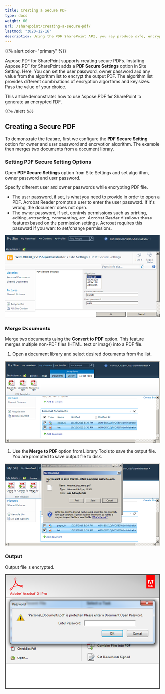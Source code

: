 ```yaml
---
title: Creating a Secure PDF
type: docs
weight: 60
url: /sharepoint/creating-a-secure-pdf/
lastmod: "2020-12-16"
description: Using the PDF SharePoint API, you may produce safe, encrypted PDFs and specify their passwords in SharePoint.
---
```


{{% alert color="primary" %}}

Aspose.PDF for SharePoint supports creating secure PDFs. Installing Aspose.PDF for SharePoint adds a **PDF Secure Settings** option in Site Setting. Here, You can set the user password, owner password and any value from the algorithm list to encrypt the output PDF. The algorithm list provides different combinations of encryption algorithms and key sizes. Pass the value of your choice.

This article demonstrates how to use Aspose.PDF for SharePoint to generate an encrypted PDF.

{{% /alert %}}

## **Creating a Secure PDF**

To demonstrate the feature, first we configure the **PDF Secure Setting** option for owner and user password and encryption algorithm. The example then merges two documents from a document library.

### **Setting PDF Secure Setting Options**

Open **PDF Secure Settings** option from Site Settings and set algorithm, owner password and user password.

Specify different user and owner passwords while encrypting PDF file.

- The user password, if set, is what you need to provide in order to open a PDF. Acrobat Reader prompts a user to enter the user password. If it's wrong, the document does not open.
- The owner password, if set, controls permissions such as printing, editing, extracting, commenting, etc. Acrobat Reader disallows these features based on the permission settings. Acrobat requires this password if you want to set/change permissions.

![todo:image_alt_text](creating-a-secure-pdf_1.png)

### **Merge Documents**

Merge two documents using the **Convert to PDF** option. This feature merges multiple non-PDF files (HTML, text or image) into a PDF file.

1. Open a document library and select desired documents from the list.

![todo:image_alt_text](creating-a-secure-pdf_2.png)


1. Use the **Merge to PDF** option from Library Tools to save the output file. You are prompted to save output file to disk.

![todo:image_alt_text](creating-a-secure-pdf_3.png)

### **Output**

Output file is encrypted.

![todo:image_alt_text](creating-a-secure-pdf_4.png)

